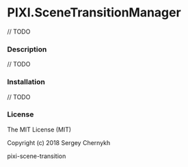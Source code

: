 # PIXI.SceneTransitionManager
  // TODO
  
### Description
  
// TODO

### Installation

// TODO

### License

The MIT License (MIT)

Copyright (c) 2018 Sergey Chernykh

pixi-scene-transition